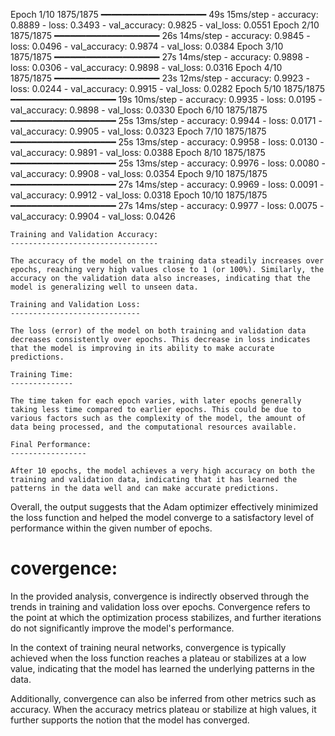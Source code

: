 Epoch 1/10
1875/1875 ━━━━━━━━━━━━━━━━━━━━ 49s 15ms/step - accuracy: 0.8889 - loss: 0.3493 - val_accuracy: 0.9825 - val_loss: 0.0551
Epoch 2/10
1875/1875 ━━━━━━━━━━━━━━━━━━━━ 26s 14ms/step - accuracy: 0.9845 - loss: 0.0496 - val_accuracy: 0.9874 - val_loss: 0.0384
Epoch 3/10
1875/1875 ━━━━━━━━━━━━━━━━━━━━ 27s 14ms/step - accuracy: 0.9898 - loss: 0.0306 - val_accuracy: 0.9898 - val_loss: 0.0316
Epoch 4/10
1875/1875 ━━━━━━━━━━━━━━━━━━━━ 23s 12ms/step - accuracy: 0.9923 - loss: 0.0244 - val_accuracy: 0.9915 - val_loss: 0.0282
Epoch 5/10
1875/1875 ━━━━━━━━━━━━━━━━━━━━ 19s 10ms/step - accuracy: 0.9935 - loss: 0.0195 - val_accuracy: 0.9898 - val_loss: 0.0330
Epoch 6/10
1875/1875 ━━━━━━━━━━━━━━━━━━━━ 25s 13ms/step - accuracy: 0.9944 - loss: 0.0171 - val_accuracy: 0.9905 - val_loss: 0.0323
Epoch 7/10
1875/1875 ━━━━━━━━━━━━━━━━━━━━ 25s 13ms/step - accuracy: 0.9958 - loss: 0.0130 - val_accuracy: 0.9891 - val_loss: 0.0388
Epoch 8/10
1875/1875 ━━━━━━━━━━━━━━━━━━━━ 25s 13ms/step - accuracy: 0.9976 - loss: 0.0080 - val_accuracy: 0.9908 - val_loss: 0.0354
Epoch 9/10
1875/1875 ━━━━━━━━━━━━━━━━━━━━ 27s 14ms/step - accuracy: 0.9969 - loss: 0.0091 - val_accuracy: 0.9912 - val_loss: 0.0318
Epoch 10/10
1875/1875 ━━━━━━━━━━━━━━━━━━━━ 27s 14ms/step - accuracy: 0.9977 - loss: 0.0075 - val_accuracy: 0.9904 - val_loss: 0.0426



    Training and Validation Accuracy: 
    ---------------------------------
    
    The accuracy of the model on the training data steadily increases over epochs, reaching very high values close to 1 (or 100%). Similarly, the accuracy on the validation data also increases, indicating that the model is generalizing well to unseen data.

    Training and Validation Loss:
    -----------------------------
    
    The loss (error) of the model on both training and validation data decreases consistently over epochs. This decrease in loss indicates that the model is improving in its ability to make accurate predictions.

    Training Time: 
    --------------
    
    The time taken for each epoch varies, with later epochs generally taking less time compared to earlier epochs. This could be due to various factors such as the complexity of the model, the amount of data being processed, and the computational resources available.

    Final Performance:
    -----------------
    
    After 10 epochs, the model achieves a very high accuracy on both the training and validation data, indicating that it has learned the patterns in the data well and can make accurate predictions.

Overall, the output suggests that the Adam optimizer effectively minimized the loss function and helped the model converge to a satisfactory level of performance within the given number of epochs.

covergence:
=============

In the provided analysis, convergence is indirectly observed through the trends in training and validation loss over epochs. Convergence refers to the point at which the optimization process stabilizes, and further iterations do not significantly improve the model's performance.

In the context of training neural networks, convergence is typically achieved when the loss function reaches a plateau or stabilizes at a low value, indicating that the model has learned the underlying patterns in the data.

Additionally, convergence can also be inferred from other metrics such as accuracy. When the accuracy metrics plateau or stabilize at high values, it further supports the notion that the model has converged.
